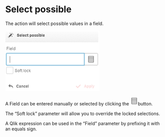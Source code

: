 # Select possible

The action will select possible values in a field.

![](../.gitbook/assets/image%20%28127%29.png)

A Field can be entered manually or selected by clicking the ![](../.gitbook/assets/image%20%28123%29.png)button.

The “Soft lock” parameter will allow you to override the locked selections.

A Qlik expression can be used in the “Field” parameter by prefixing it with an equals sign.

